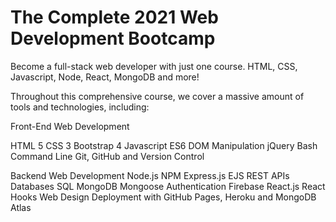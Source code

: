 # The Complete 2021 Web Development Bootcamp

Become a full-stack web developer with just one course. HTML, CSS, Javascript, Node, React, MongoDB and more!

Throughout this comprehensive course, we cover a massive amount of tools and technologies, including:

Front-End Web Development

HTML 5
CSS 3
Bootstrap 4
Javascript ES6
DOM Manipulation
jQuery
Bash Command Line
Git, GitHub and Version Control


Backend Web Development
Node.js
NPM
Express.js
EJS
REST
APIs
Databases
SQL
MongoDB
Mongoose
Authentication
Firebase
React.js
React Hooks
Web Design
Deployment with GitHub Pages, Heroku and MongoDB Atlas
